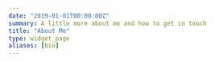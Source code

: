 ```yaml
---
date: "2019-01-01T00:00:00Z"
summary: A little more about me and how to get in touch
title: "About Me"
type: widget_page
aliases: [bio]
---
```

